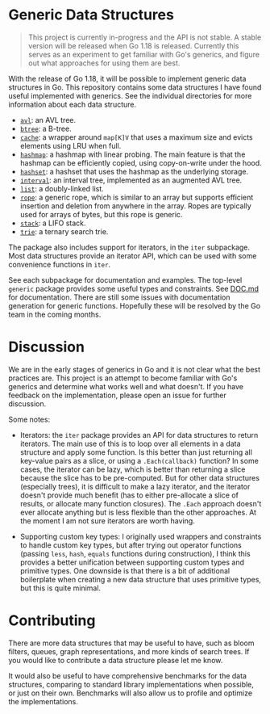 # Generic Data Structures

> This project is currently in-progress and the API is not stable. A stable
> version will be released when Go 1.18 is released. Currently this serves as an
> experiment to get familiar with Go's generics, and figure out what approaches
> for using them are best.

With the release of Go 1.18, it will be possible to implement generic data
structures in Go. This repository contains some data structures I have found
useful implemented with generics. See the individual directories for more
information about each data structure.

* [`avl`](./avl): an AVL tree.
* [`btree`](./btree): a B-tree.
* [`cache`](./cache): a wrapper around `map[K]V` that uses a maximum size and evicts
  elements using LRU when full.
* [`hashmap`](./hashmap): a hashmap with linear probing. The main feature is that
  the hashmap can be efficiently copied, using copy-on-write under the hood.
* [`hashset`](./hashset): a hashset that uses the hashmap as the underlying storage.
* [`interval`](./interval): an interval tree, implemented as an augmented AVL tree.
* [`list`](./list): a doubly-linked list.
* [`rope`](./rope): a generic rope, which is similar to an array but supports efficient
  insertion and deletion from anywhere in the array. Ropes are typically used
  for arrays of bytes, but this rope is generic.
* [`stack`](./stack): a LIFO stack.
* [`trie`](./trie): a ternary search trie.

The package also includes support for iterators, in the `iter` subpackage.
Most data structures provide an iterator API, which can be used with some
convenience functions in `iter`.

See each subpackage for documentation and examples. The top-level `generic`
package provides some useful types and constraints. See [DOC.md](DOC.md) for
documentation. There are still some issues with documentation generation for
generic functions. Hopefully these will be resolved by the Go team in the
coming months.

# Discussion

We are in the early stages of generics in Go and it is not clear what the best
practices are. This project is an attempt to become familiar with Go's generics
and determine what works well and what doesn't. If you have feedback on the
implementation, please open an issue for further discussion.

Some notes:

* Iterators: the `iter` package provides an API for data structures to return
  iterators. The main use of this is to loop over all elements in a data
  structure and apply some function. Is this better than just returning all
  key-value pairs as a slice, or using a `.Each(callback)` function? In some
  cases, the iterator can be lazy, which is better than returning a slice
  because the slice has to be pre-computed. But for other data structures
  (especially trees), it is difficult to make a lazy iterator, and the iterator
  doesn't provide much benefit (has to either pre-allocate a slice of results,
  or allocate many function closures). The `.Each` approach doesn't ever
  allocate anything but is less flexible than the other approaches. At the
  moment I am not sure iterators are worth having.

* Supporting custom key types: I originally used wrappers and constraints to
  handle custom key types, but after trying out operator functions (passing
  `less`, `hash`, `equals` functions during construction), I think this
  provides a better unification between supporting custom types and primitive
  types. One downside is that there is a bit of additional boilerplate when
  creating a new data structure that uses primitive types, but this is quite
  minimal.

# Contributing

There are more data structures that may be useful to have, such as bloom
filters, queues, graph representations, and more kinds of search trees.
If you would like to contribute a data structure please let me know.

It would also be useful to have comprehensive benchmarks for the data
structures, comparing to standard library implementations when possible, or
just on their own. Benchmarks will also allow us to profile and optimize
the implementations.
